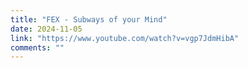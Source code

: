 ```yaml
---
title: "FEX - Subways of your Mind"
date: 2024-11-05
link: "https://www.youtube.com/watch?v=vgp7JdmHibA"
comments: ""
---
```


